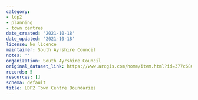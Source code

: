 ```yaml
---
category:
- ldp2
- planning
- town centres
date_created: '2021-10-18'
date_updated: '2021-10-18'
license: No licence
maintainer: South Ayrshire Council
notes: ''
organization: South Ayrshire Council
original_dataset_link: https://www.arcgis.com/home/item.html?id=377c6805161848569939d70aa47da8cb
records: 5
resources: []
schema: default
title: LDP2 Town Centre Boundaries
---
```

